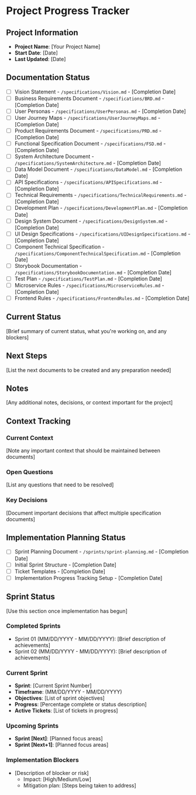 # Project Progress Tracker

## Project Information
- **Project Name**: [Your Project Name]
- **Start Date**: [Date]
- **Last Updated**: [Date]

## Documentation Status
- [ ] Vision Statement - `/specifications/Vision.md` - [Completion Date]
- [ ] Business Requirements Document - `/specifications/BRD.md` - [Completion Date]
- [ ] User Personas - `/specifications/UserPersonas.md` - [Completion Date]
- [ ] User Journey Maps - `/specifications/UserJourneyMaps.md` - [Completion Date]
- [ ] Product Requirements Document - `/specifications/PRD.md` - [Completion Date]
- [ ] Functional Specification Document - `/specifications/FSD.md` - [Completion Date]
- [ ] System Architecture Document - `/specifications/SystemArchitecture.md` - [Completion Date]
- [ ] Data Model Document - `/specifications/DataModel.md` - [Completion Date]
- [ ] API Specifications - `/specifications/APISpecifications.md` - [Completion Date]
- [ ] Technical Requirements - `/specifications/TechnicalRequirements.md` - [Completion Date]
- [ ] Development Plan - `/specifications/DevelopmentPlan.md` - [Completion Date]
- [ ] Design System Document - `/specifications/DesignSystem.md` - [Completion Date]
- [ ] UI Design Specifications - `/specifications/UIDesignSpecifications.md` - [Completion Date]
- [ ] Component Technical Specification - `/specifications/ComponentTechnicalSpecification.md` - [Completion Date]
- [ ] Storybook Documentation - `/specifications/StorybookDocumentation.md` - [Completion Date]
- [ ] Test Plan - `/specifications/TestPlan.md` - [Completion Date]
- [ ] Microservice Rules - `/specifications/MicroserviceRules.md` - [Completion Date]
- [ ] Frontend Rules - `/specifications/FrontendRules.md` - [Completion Date]

## Current Status
[Brief summary of current status, what you're working on, and any blockers]

## Next Steps
[List the next documents to be created and any preparation needed]

## Notes
[Any additional notes, decisions, or context important for the project]

## Context Tracking
### Current Context
[Note any important context that should be maintained between documents]

### Open Questions
[List any questions that need to be resolved]

### Key Decisions
[Document important decisions that affect multiple specification documents]

## Implementation Planning Status
- [ ] Sprint Planning Document - `/sprints/sprint-planning.md` - [Completion Date]
- [ ] Initial Sprint Structure - [Completion Date]
- [ ] Ticket Templates - [Completion Date]
- [ ] Implementation Progress Tracking Setup - [Completion Date]

## Sprint Status
[Use this section once implementation has begun]

### Completed Sprints
- Sprint 01 (MM/DD/YYYY - MM/DD/YYYY): [Brief description of achievements]
- Sprint 02 (MM/DD/YYYY - MM/DD/YYYY): [Brief description of achievements]

### Current Sprint
- **Sprint**: [Current Sprint Number]
- **Timeframe**: (MM/DD/YYYY - MM/DD/YYYY)
- **Objectives**: [List of sprint objectives]
- **Progress**: [Percentage complete or status description]
- **Active Tickets**: [List of tickets in progress]

### Upcoming Sprints
- **Sprint [Next]**: [Planned focus areas]
- **Sprint [Next+1]**: [Planned focus areas]

### Implementation Blockers
- [Description of blocker or risk]
  - Impact: [High/Medium/Low]
  - Mitigation plan: [Steps being taken to address]